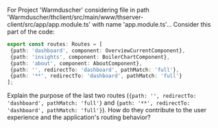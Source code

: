 For Project 'Warmduscher' considering file in path 'Warmduscher/thclient/src/main/www/thserver-client/src/app/app.module.ts' with name 'app.module.ts'... 
Consider this part of the code:
```ts
export const routes: Routes = [
 {path: 'dashboard', component: OverviewCurrentComponent},
 {path: 'insights', component: BoilerChartComponent},
 {path: 'about', component: AboutComponent},
 {path: '', redirectTo: 'dashboard', pathMatch: 'full'},
 {path: '**', redirectTo: 'dashboard', pathMatch: 'full'}
];
```
Explain the purpose of the last two routes (`{path: '', redirectTo: 'dashboard', pathMatch: 'full'}` and `{path: '**', redirectTo: 'dashboard', pathMatch: 'full'}`). How do they contribute to the user experience and the application's routing behavior?